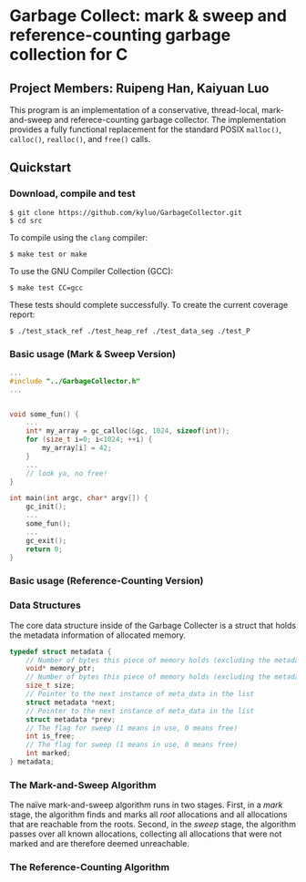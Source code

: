 <!-- # GarbageCollector

Define a struct
```
typedef struct {
    size_t size;  // Number of bytes this piece of memory holds (excluding the metadata size)
    struct _meta_data *next;  // Pointer to the next instance of meta_data in the list
    int marked;  // The flag for sweep
    void (*dtor)(void*);  // Corresponding Destructor
} metadata; 
```
which store memory and related information that user request

Define a struct
```
typedef struct {
    size_t size;  // number of total byte
    void* top_stack;  // starting stack to loop through to check
    size_t num_items;  // number of allocated objects
    size_t marked_items;  //number of marked itmes
    metadata* head;  // the root of metadata
} GarbageCollector;
```
which hold the neccesary informations for garbage collector

goal
====
loop through stack from beginning ``top_stack`` untill end (last variable where we call end) to decide if there is unreachable memmory address in heap:
mark all rechable memory and sweep all unreachable ones

undecided
=========
if data is unreachable:<br/>
ignore the unreachable memory and malloc new memory as user request<br/>
or<br/>
check if there is memory block that can be used for future memory request<br/> -->
# Garbage Collect: mark & sweep and reference-counting garbage collection for C
## Project Members: Ruipeng Han, Kaiyuan Luo

This program is an implementation of a conservative, thread-local, mark-and-sweep and referece-counting
garbage collector. The implementation provides a fully functional replacement
for the standard POSIX `malloc()`, `calloc()`, `realloc()`, and `free()` calls.

## Quickstart

### Download, compile and test

    $ git clone https://github.com/kyluo/GarbageCollector.git
    $ cd src
    
To compile using the `clang` compiler:

    $ make test or make
    
To use the GNU Compiler Collection (GCC):

    $ make test CC=gcc
    
These tests should complete successfully. To create the current coverage report:

    $ ./test_stack_ref ./test_heap_ref ./test_data_seg ./test_P


### Basic usage (Mark & Sweep Version)

```c
...
#include "../GarbageCollector.h"
...


void some_fun() {
    ...
    int* my_array = gc_calloc(&gc, 1024, sizeof(int));
    for (size_t i=0; i<1024; ++i) {
        my_array[i] = 42;
    }
    ...
    // look ya, no free!
}

int main(int argc, char* argv[]) {
    gc_init();
    ...
    some_fun();
    ...
    gc_exit();
    return 0;
}
```

### Basic usage (Reference-Counting Version)


### Data Structures

The core data structure inside of the Garbage Collecter is a struct that holds the metadata information of
allocated memory. 

```c
typedef struct metadata {
    // Number of bytes this piece of memory holds (excluding the metadata size)
    void* memory_ptr;
    // Number of bytes this piece of memory holds (excluding the metadata size)
    size_t size;
    // Pointer to the next instance of meta_data in the list
    struct metadata *next;
    // Pointer to the next instance of meta_data in the list
    struct metadata *prev;
    // The flag for sweep (1 means in use, 0 means free)
    int is_free;
    // The flag for sweep (1 means in use, 0 means free)
    int marked;
} metadata;
```

### The Mark-and-Sweep Algorithm

The naïve mark-and-sweep algorithm runs in two stages. First, in a *mark*
stage, the algorithm finds and marks all *root* allocations and all allocations
that are reachable from the roots.  Second, in the *sweep* stage, the algorithm
passes over all known allocations, collecting all allocations that were not
marked and are therefore deemed unreachable.

### The Reference-Counting Algorithm


